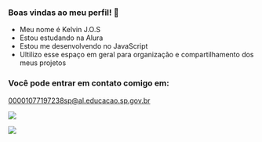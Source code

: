 ### Boas vindas ao meu perfil! 🖤

- Meu nome é Kelvin J.O.S
- Estou estudando na Alura
- Estou me desenvolvendo no JavaScript
- Ultilizo esse espaço em geral para organização e compartilhamento dos meus projetos

### Você pode entrar em contato comigo em:

00001077197238sp@al.educacao.sp.gov.br

![](https://tenor.com/pt-BR/view/isagi-blue-lock-football-anime-boy-gif-3320920419900943132)

![](https://tenor.com/pt-BR/view/nagi-blue-lock-gif-27378460)
